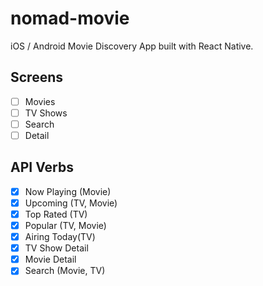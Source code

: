 # nomad-movie

iOS / Android Movie Discovery App built with React Native.

## Screens

- [ ] Movies
- [ ] TV Shows
- [ ] Search
- [ ] Detail

## API Verbs
- [x] Now Playing (Movie)
- [x] Upcoming (TV, Movie)
- [x] Top Rated (TV)
- [x] Popular (TV, Movie)
- [x] Airing Today(TV)
- [x] TV Show Detail
- [x] Movie Detail
- [x] Search (Movie, TV)